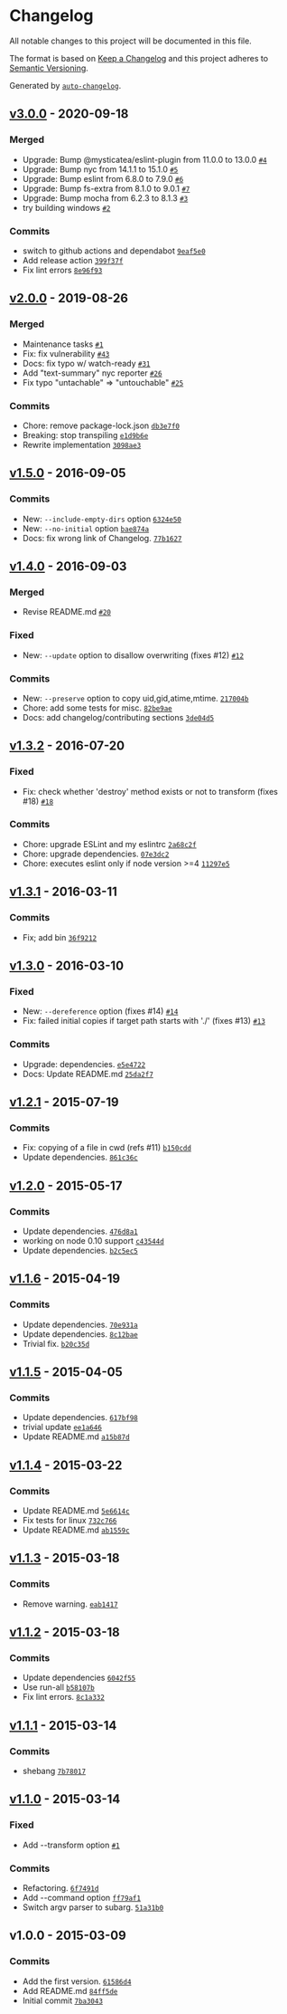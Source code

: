 # Changelog

All notable changes to this project will be documented in this file.

The format is based on [Keep a Changelog](https://keepachangelog.com/en/1.0.0/)
and this project adheres to [Semantic Versioning](https://semver.org/spec/v2.0.0.html).

Generated by [`auto-changelog`](https://github.com/CookPete/auto-changelog).

## [v3.0.0](https://github.com/bcomnes/cpx2/compare/v2.0.0...v3.0.0) - 2020-09-18

### Merged

- Upgrade: Bump @mysticatea/eslint-plugin from 11.0.0 to 13.0.0 [`#4`](https://github.com/bcomnes/cpx2/pull/4)
- Upgrade: Bump nyc from 14.1.1 to 15.1.0 [`#5`](https://github.com/bcomnes/cpx2/pull/5)
- Upgrade: Bump eslint from 6.8.0 to 7.9.0 [`#6`](https://github.com/bcomnes/cpx2/pull/6)
- Upgrade: Bump fs-extra from 8.1.0 to 9.0.1 [`#7`](https://github.com/bcomnes/cpx2/pull/7)
- Upgrade: Bump mocha from 6.2.3 to 8.1.3 [`#3`](https://github.com/bcomnes/cpx2/pull/3)
- try building windows [`#2`](https://github.com/bcomnes/cpx2/pull/2)

### Commits

- switch to github actions and dependabot [`9eaf5e0`](https://github.com/bcomnes/cpx2/commit/9eaf5e0e37d57e197cdc607a6c79148c4d9428a6)
- Add release action [`399f37f`](https://github.com/bcomnes/cpx2/commit/399f37f8b06f66623278d24713f28a321bdf4ee4)
- Fix lint errors [`8e96f93`](https://github.com/bcomnes/cpx2/commit/8e96f93631b250121ec4c570474d96a3d362d542)

## [v2.0.0](https://github.com/bcomnes/cpx2/compare/v1.5.0...v2.0.0) - 2019-08-26

### Merged

- Maintenance tasks  [`#1`](https://github.com/bcomnes/cpx2/pull/1)
- Fix: fix vulnerability [`#43`](https://github.com/bcomnes/cpx2/pull/43)
- Docs: fix typo w/ watch-ready [`#31`](https://github.com/bcomnes/cpx2/pull/31)
- Add "text-summary" nyc reporter [`#26`](https://github.com/bcomnes/cpx2/pull/26)
- Fix typo "untachable" =&gt; "untouchable" [`#25`](https://github.com/bcomnes/cpx2/pull/25)

### Commits

- Chore: remove package-lock.json [`db3e7f0`](https://github.com/bcomnes/cpx2/commit/db3e7f0c2c2d153cb6223f92afd744a7d3bd7d30)
- Breaking: stop transpiling [`e1d9b6e`](https://github.com/bcomnes/cpx2/commit/e1d9b6ed975d4229966560c35658a1ca5667d5e1)
- Rewrite implementation [`3098ae3`](https://github.com/bcomnes/cpx2/commit/3098ae350f8069e73d11bf6e787aaee833643514)

## [v1.5.0](https://github.com/bcomnes/cpx2/compare/v1.4.0...v1.5.0) - 2016-09-05

### Commits

- New: `--include-empty-dirs` option [`6324e50`](https://github.com/bcomnes/cpx2/commit/6324e50df948cffd9521838e437d6435e01e410f)
- New: `--no-initial` option [`bae874a`](https://github.com/bcomnes/cpx2/commit/bae874a1b0237a431fc2d8f25c4e4b58e7572ac4)
- Docs: fix wrong link of Changelog. [`77b1627`](https://github.com/bcomnes/cpx2/commit/77b1627bdd2a1bf6dfa2b593def6b9dec3d3390b)

## [v1.4.0](https://github.com/bcomnes/cpx2/compare/v1.3.2...v1.4.0) - 2016-09-03

### Merged

- Revise README.md [`#20`](https://github.com/bcomnes/cpx2/pull/20)

### Fixed

- New: `--update` option to disallow overwriting (fixes #12) [`#12`](https://github.com/bcomnes/cpx2/issues/12)

### Commits

- New: `--preserve` option to copy uid,gid,atime,mtime. [`217004b`](https://github.com/bcomnes/cpx2/commit/217004b7c346ce046a27d11a0edfa5950ee98000)
- Chore: add some tests for misc. [`82be9ae`](https://github.com/bcomnes/cpx2/commit/82be9aeb883db105a5be0992568ffb4902545dd7)
- Docs: add changelog/contributing sections [`3de04d5`](https://github.com/bcomnes/cpx2/commit/3de04d5bf35d435529e22051e2e78db767bfde27)

## [v1.3.2](https://github.com/bcomnes/cpx2/compare/v1.3.1...v1.3.2) - 2016-07-20

### Fixed

- Fix: check whether 'destroy' method exists or not to transform (fixes #18) [`#18`](https://github.com/bcomnes/cpx2/issues/18)

### Commits

- Chore: upgrade ESLint and my eslintrc [`2a68c2f`](https://github.com/bcomnes/cpx2/commit/2a68c2fbc9203bb234d906c3eb99a796f144b0dd)
- Chore: upgrade dependencies. [`07e3dc2`](https://github.com/bcomnes/cpx2/commit/07e3dc2db3cafb52e30990b96dc23c570fb28bdd)
- Chore: executes eslint only if node version &gt;=4 [`11297e5`](https://github.com/bcomnes/cpx2/commit/11297e525dc5e9051dcde379a67b3595f81523da)

## [v1.3.1](https://github.com/bcomnes/cpx2/compare/v1.3.0...v1.3.1) - 2016-03-11

### Commits

- Fix; add bin [`36f9212`](https://github.com/bcomnes/cpx2/commit/36f9212f43106fe97e96c7a68717189c7f837122)

## [v1.3.0](https://github.com/bcomnes/cpx2/compare/v1.2.1...v1.3.0) - 2016-03-10

### Fixed

- New: `--dereference` option (fixes #14) [`#14`](https://github.com/bcomnes/cpx2/issues/14)
- Fix: failed initial copies if target path starts with './' (fixes #13) [`#13`](https://github.com/bcomnes/cpx2/issues/13)

### Commits

- Upgrade: dependencies. [`e5e4722`](https://github.com/bcomnes/cpx2/commit/e5e4722941614a53e28be410cd64dc48b3ad4314)
- Docs: Update README.md [`25da2f7`](https://github.com/bcomnes/cpx2/commit/25da2f7084db60b88c22e4f77dc85ae3fd58a9c1)

## [v1.2.1](https://github.com/bcomnes/cpx2/compare/v1.2.0...v1.2.1) - 2015-07-19

### Commits

- Fix: copying of a file in cwd (refs #11) [`b150cdd`](https://github.com/bcomnes/cpx2/commit/b150cddffa061a3c6f5011d63df821c1e1d7d724)
- Update dependencies. [`861c36c`](https://github.com/bcomnes/cpx2/commit/861c36c6299f458e599538c00783baa35606fd95)

## [v1.2.0](https://github.com/bcomnes/cpx2/compare/v1.1.6...v1.2.0) - 2015-05-17

### Commits

- Update dependencies. [`476d8a1`](https://github.com/bcomnes/cpx2/commit/476d8a1cffdd0bc4a1f4cb85a16e5abf77a37b3e)
- working on node 0.10 support [`c43544d`](https://github.com/bcomnes/cpx2/commit/c43544dde1293b37746a094dbf1d495a402cd3a4)
- Update dependencies. [`b2c5ec5`](https://github.com/bcomnes/cpx2/commit/b2c5ec56c4649445f9f8e9545abccfd8074df156)

## [v1.1.6](https://github.com/bcomnes/cpx2/compare/v1.1.5...v1.1.6) - 2015-04-19

### Commits

- Update dependencies. [`70e931a`](https://github.com/bcomnes/cpx2/commit/70e931af14d12d0b54959c802e2ee3fd7c55bd06)
- Update dependencies. [`8c12bae`](https://github.com/bcomnes/cpx2/commit/8c12baef3896357af6c0f76e5e52290065a23e84)
- Trivial fix. [`b20c35d`](https://github.com/bcomnes/cpx2/commit/b20c35d0510475ca4447ec9052ea6ae799b19c3f)

## [v1.1.5](https://github.com/bcomnes/cpx2/compare/v1.1.4...v1.1.5) - 2015-04-05

### Commits

- Update dependencies. [`617bf98`](https://github.com/bcomnes/cpx2/commit/617bf98505f2c75ff7a011f45b7fb956fdbc88af)
- trivial update [`ee1a646`](https://github.com/bcomnes/cpx2/commit/ee1a6460139692c68a427aba901e2b32b9983b66)
- Update README.md [`a15b87d`](https://github.com/bcomnes/cpx2/commit/a15b87d9fc67a990d337f50f18fbf9b7cb24b4d3)

## [v1.1.4](https://github.com/bcomnes/cpx2/compare/v1.1.3...v1.1.4) - 2015-03-22

### Commits

- Update README.md [`5e6614c`](https://github.com/bcomnes/cpx2/commit/5e6614c5cef1605e5b9a5d6c9d985462dde8e187)
- Fix tests for linux [`732c766`](https://github.com/bcomnes/cpx2/commit/732c766fb33cf7ac82d5cfc340aa95007239bdaa)
- Update README.md [`ab1559c`](https://github.com/bcomnes/cpx2/commit/ab1559ce1084ed663bf381af1c5383f9d65ee00e)

## [v1.1.3](https://github.com/bcomnes/cpx2/compare/v1.1.2...v1.1.3) - 2015-03-18

### Commits

- Remove warning. [`eab1417`](https://github.com/bcomnes/cpx2/commit/eab14174a6daf0a546cd3f9b07aa7a5ea251bdf4)

## [v1.1.2](https://github.com/bcomnes/cpx2/compare/v1.1.1...v1.1.2) - 2015-03-18

### Commits

- Update dependencies [`6042f55`](https://github.com/bcomnes/cpx2/commit/6042f5521261271a1c2327d8124cbe9b1fb9fcac)
- Use run-all [`b58107b`](https://github.com/bcomnes/cpx2/commit/b58107b9f3e6b5f7e6615450f4a96bbd564008e5)
- Fix lint errors. [`8c1a332`](https://github.com/bcomnes/cpx2/commit/8c1a3321ddd192d86c98a510c49667dd39906c8f)

## [v1.1.1](https://github.com/bcomnes/cpx2/compare/v1.1.0...v1.1.1) - 2015-03-14

### Commits

- shebang [`7b78017`](https://github.com/bcomnes/cpx2/commit/7b780171d79778a73b6ad6c8925c46b8efac7ef7)

## [v1.1.0](https://github.com/bcomnes/cpx2/compare/v1.0.0...v1.1.0) - 2015-03-14

### Fixed

- Add --transform option [`#1`](https://github.com/bcomnes/cpx2/issues/1)

### Commits

- Refactoring. [`6f7491d`](https://github.com/bcomnes/cpx2/commit/6f7491d9ef5363177cda885dc64d24afbdbf97cd)
- Add --command option [`ff79af1`](https://github.com/bcomnes/cpx2/commit/ff79af15c065f3f297c570363a8e85924c0598d3)
- Switch argv parser to subarg. [`51a31b0`](https://github.com/bcomnes/cpx2/commit/51a31b07ea740cff63a14844883394dcfb220847)

## v1.0.0 - 2015-03-09

### Commits

- Add the first version. [`61586d4`](https://github.com/bcomnes/cpx2/commit/61586d498ef888f7010daa417c0f6487da8a9561)
- Add README.md [`84ff5de`](https://github.com/bcomnes/cpx2/commit/84ff5dee40851db47b057c647f9c77c6f412bae9)
- Initial commit [`7ba3043`](https://github.com/bcomnes/cpx2/commit/7ba30435d6e918dfcf0c179c14717ab1aaf25ad9)
